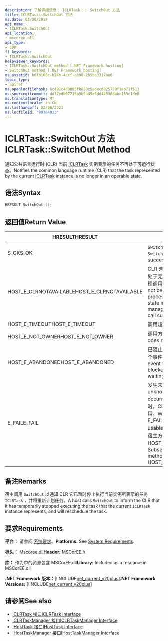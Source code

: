 ```yaml
---
description: 了解详细信息： ICLRTask：： SwitchOut 方法
title: ICLRTask::SwitchOut 方法
ms.date: 03/30/2017
api_name:
- ICLRTask.SwitchOut
api_location:
- mscoree.dll
api_type:
- COM
f1_keywords:
- ICLRTask::SwitchOut
helpviewer_keywords:
- ICLRTask::SwitchOut method [.NET Framework hosting]
- SwitchOut method [.NET Framework hosting]
ms.assetid: b6fb168c-b24b-4ecf-a390-2b5ba3317ae6
topic_type:
- apiref
ms.openlocfilehash: 6c491c4d9005fb850c5adecd025730f1ea71f513
ms.sourcegitcommit: ddf7edb67715a5b9a45e3dd44536dabc153c1de0
ms.translationtype: MT
ms.contentlocale: zh-CN
ms.lasthandoff: 02/06/2021
ms.locfileid: "99784933"
---
```

# <a name="iclrtaskswitchout-method"></a><span data-ttu-id="bd8da-103">ICLRTask::SwitchOut 方法</span><span class="sxs-lookup"><span data-stu-id="bd8da-103">ICLRTask::SwitchOut Method</span></span>

<span data-ttu-id="bd8da-104">通知公共语言运行时 (CLR) 当前 [ICLRTask](iclrtask-interface.md) 实例表示的任务不再处于可运行状态。</span><span class="sxs-lookup"><span data-stu-id="bd8da-104">Notifies the common language runtime (CLR) that the task represented by the current [ICLRTask](iclrtask-interface.md) instance is no longer in an operable state.</span></span>  
  
## <a name="syntax"></a><span data-ttu-id="bd8da-105">语法</span><span class="sxs-lookup"><span data-stu-id="bd8da-105">Syntax</span></span>  
  
```cpp  
HRESULT SwitchOut ();  
```  
  
## <a name="return-value"></a><span data-ttu-id="bd8da-106">返回值</span><span class="sxs-lookup"><span data-stu-id="bd8da-106">Return Value</span></span>  
  
|<span data-ttu-id="bd8da-107">HRESULT</span><span class="sxs-lookup"><span data-stu-id="bd8da-107">HRESULT</span></span>|<span data-ttu-id="bd8da-108">说明</span><span class="sxs-lookup"><span data-stu-id="bd8da-108">Description</span></span>|  
|-------------|-----------------|  
|<span data-ttu-id="bd8da-109">S_OK</span><span class="sxs-lookup"><span data-stu-id="bd8da-109">S_OK</span></span>|<span data-ttu-id="bd8da-110">`SwitchOut` 已成功返回。</span><span class="sxs-lookup"><span data-stu-id="bd8da-110">`SwitchOut` returned successfully.</span></span>|  
|<span data-ttu-id="bd8da-111">HOST_E_CLRNOTAVAILABLE</span><span class="sxs-lookup"><span data-stu-id="bd8da-111">HOST_E_CLRNOTAVAILABLE</span></span>|<span data-ttu-id="bd8da-112">CLR 未加载到进程中，或 CLR 处于无法运行托管代码或成功处理调用的状态。</span><span class="sxs-lookup"><span data-stu-id="bd8da-112">The CLR has not been loaded into a process, or the CLR is in a state in which it cannot run managed code or process the call successfully.</span></span>|  
|<span data-ttu-id="bd8da-113">HOST_E_TIMEOUT</span><span class="sxs-lookup"><span data-stu-id="bd8da-113">HOST_E_TIMEOUT</span></span>|<span data-ttu-id="bd8da-114">调用超时。</span><span class="sxs-lookup"><span data-stu-id="bd8da-114">The call timed out.</span></span>|  
|<span data-ttu-id="bd8da-115">HOST_E_NOT_OWNER</span><span class="sxs-lookup"><span data-stu-id="bd8da-115">HOST_E_NOT_OWNER</span></span>|<span data-ttu-id="bd8da-116">调用方不拥有该锁。</span><span class="sxs-lookup"><span data-stu-id="bd8da-116">The caller does not own the lock.</span></span>|  
|<span data-ttu-id="bd8da-117">HOST_E_ABANDONED</span><span class="sxs-lookup"><span data-stu-id="bd8da-117">HOST_E_ABANDONED</span></span>|<span data-ttu-id="bd8da-118">已阻止的线程或纤程正在等待某个事件时，该事件被取消。</span><span class="sxs-lookup"><span data-stu-id="bd8da-118">An event was canceled while a blocked thread or fiber was waiting on it.</span></span>|  
|<span data-ttu-id="bd8da-119">E_FAIL</span><span class="sxs-lookup"><span data-stu-id="bd8da-119">E_FAIL</span></span>|<span data-ttu-id="bd8da-120">发生未知的灾难性故障。</span><span class="sxs-lookup"><span data-stu-id="bd8da-120">An unknown catastrophic failure occurred.</span></span> <span data-ttu-id="bd8da-121">当方法返回 E_FAIL 时，CLR 在该进程内将不再可用。</span><span class="sxs-lookup"><span data-stu-id="bd8da-121">When a method returns E_FAIL, the CLR is no longer usable within the process.</span></span> <span data-ttu-id="bd8da-122">对宿主方法的后续调用会返回 HOST_E_CLRNOTAVAILABLE。</span><span class="sxs-lookup"><span data-stu-id="bd8da-122">Subsequent calls to hosting methods return HOST_E_CLRNOTAVAILABLE.</span></span>|  
  
## <a name="remarks"></a><span data-ttu-id="bd8da-123">备注</span><span class="sxs-lookup"><span data-stu-id="bd8da-123">Remarks</span></span>  

 <span data-ttu-id="bd8da-124">宿主调用 `SwitchOut` 以通知 CLR 它已暂时停止执行当前实例所表示的任务 `ICLRTask` ，并将重新计划任务。</span><span class="sxs-lookup"><span data-stu-id="bd8da-124">A host calls `SwitchOut` to inform the CLR that it has temporarily stopped executing the task that the current `ICLRTask` instance represents, and will reschedule the task.</span></span>  
  
## <a name="requirements"></a><span data-ttu-id="bd8da-125">要求</span><span class="sxs-lookup"><span data-stu-id="bd8da-125">Requirements</span></span>  

 <span data-ttu-id="bd8da-126">**平台：** 请参阅 [系统要求](../../get-started/system-requirements.md)。</span><span class="sxs-lookup"><span data-stu-id="bd8da-126">**Platforms:** See [System Requirements](../../get-started/system-requirements.md).</span></span>  
  
 <span data-ttu-id="bd8da-127">**标头：** Mscoree.dll</span><span class="sxs-lookup"><span data-stu-id="bd8da-127">**Header:** MSCorEE.h</span></span>  
  
 <span data-ttu-id="bd8da-128">**库：** 作为中的资源包含 MSCorEE.dll</span><span class="sxs-lookup"><span data-stu-id="bd8da-128">**Library:** Included as a resource in MSCorEE.dll</span></span>  
  
 <span data-ttu-id="bd8da-129">**.NET Framework 版本：**[!INCLUDE[net_current_v20plus](../../../../includes/net-current-v20plus-md.md)]</span><span class="sxs-lookup"><span data-stu-id="bd8da-129">**.NET Framework Versions:** [!INCLUDE[net_current_v20plus](../../../../includes/net-current-v20plus-md.md)]</span></span>  
  
## <a name="see-also"></a><span data-ttu-id="bd8da-130">请参阅</span><span class="sxs-lookup"><span data-stu-id="bd8da-130">See also</span></span>

- [<span data-ttu-id="bd8da-131">ICLRTask 接口</span><span class="sxs-lookup"><span data-stu-id="bd8da-131">ICLRTask Interface</span></span>](iclrtask-interface.md)
- [<span data-ttu-id="bd8da-132">ICLRTaskManager 接口</span><span class="sxs-lookup"><span data-stu-id="bd8da-132">ICLRTaskManager Interface</span></span>](iclrtaskmanager-interface.md)
- [<span data-ttu-id="bd8da-133">IHostTask 接口</span><span class="sxs-lookup"><span data-stu-id="bd8da-133">IHostTask Interface</span></span>](ihosttask-interface.md)
- [<span data-ttu-id="bd8da-134">IHostTaskManager 接口</span><span class="sxs-lookup"><span data-stu-id="bd8da-134">IHostTaskManager Interface</span></span>](ihosttaskmanager-interface.md)
